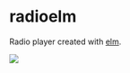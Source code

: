 # radioelm
Radio player created with [elm](http://elm-lang.org/).

![](https://raw.githubusercontent.com/unbalancedparentheses/radioelm/master/screenshot.png)
